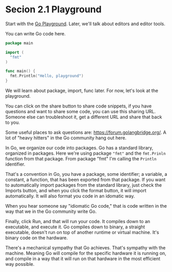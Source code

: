 # Secion 2.1 Playground

Start with the [Go Playground](https://play.golang.org/). Later, we'll talk about editors and editor tools.

You can write Go code here.

```go
package main

import (
  "fmt"
)

func main() {
  fmt.Println("Hello, playground")
}
```
We will learn about package, import, func later. For now, let's look at the playground.

You can click on the share button to share code snippets, if you have questions and want to share some code, you can use this sharing URL. Someone else can troubleshoot it, get a different URL and share that back to you.

Some useful places to ask questions are: https://forum.golangbridge.org/. A lot of "heavy hitters" in the Go community hang out here.

In Go, we organize our code into packages. Go has a standard library, organized in packages. Here we're using package `"fmt"` and the `fmt.Prinln` function from that package. From package "fmt" I'm calling the `Println` identifier.
  
That's a convention in Go, you have a package, some identifier; a variable, a constant, a function, that has been exported from that package. If you want to automatically import packages from the standard library, just check the Imports button, and when you click the format button, it will import automatically. It will also format you code in an idomatic way.  
  
When you hear someone say "idiomatic Go code," that is code written in the way that we in the Go community write Go.

Finally, click Run, and that will run your code. It compiles down to an executable, and execute it. Go compiles down to binary, a straight executable, doesn't run on top of another runtime or virtual machine. It's binary code on the hardware. 
  
There's a mechanical sympathy that Go achieves. That's sympathy with the machine. Meaning Go will compile for the specific hardware it is running on, and compile in a way that it will run on that hardware in the most efficient way possible.

